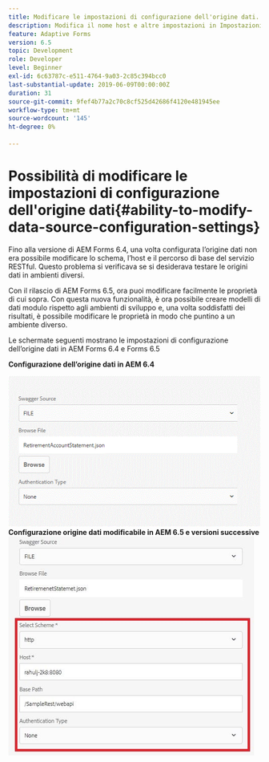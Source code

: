 ```yaml
---
title: Modificare le impostazioni di configurazione dell'origine dati.
description: Modifica il nome host e altre impostazioni in Impostazioni configurazione origine dati.
feature: Adaptive Forms
version: 6.5
topic: Development
role: Developer
level: Beginner
exl-id: 6c63787c-e511-4764-9a03-2c85c394bcc0
last-substantial-update: 2019-06-09T00:00:00Z
duration: 31
source-git-commit: 9fef4b77a2c70c8cf525d42686f4120e481945ee
workflow-type: tm+mt
source-wordcount: '145'
ht-degree: 0%

---
```


# Possibilità di modificare le impostazioni di configurazione dell&#39;origine dati{#ability-to-modify-data-source-configuration-settings}

Fino alla versione di AEM Forms 6.4, una volta configurata l’origine dati non era possibile modificare lo schema, l’host e il percorso di base del servizio RESTful. Questo problema si verificava se si desiderava testare le origini dati in ambienti diversi.

Con il rilascio di AEM Forms 6.5, ora puoi modificare facilmente le proprietà di cui sopra. Con questa nuova funzionalità, è ora possibile creare modelli di dati modulo rispetto agli ambienti di sviluppo e, una volta soddisfatti dei risultati, è possibile modificare le proprietà in modo che puntino a un ambiente diverso.

Le schermate seguenti mostrano le impostazioni di configurazione dell’origine dati in AEM Forms 6.4 e Forms 6.5

**Configurazione dell’origine dati in AEM 6.4**

![Configurazione 64DataSource](assets/64release.gif)
**Configurazione origine dati modificabile in AEM 6.5 e versioni successive**
![Configurazione 65DataSource](assets/modifiabledatasource.jfif)
